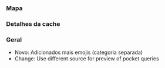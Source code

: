 ### Mapa

### Detalhes da cache

### Geral
- Novo: Adicionados mais emojis (categoria separada)
- Change: Use different source for preview of pocket queries
